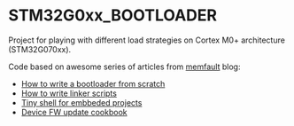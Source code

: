 # STM32G0xx_BOOTLOADER
Project for playing with different load strategies on Cortex M0+ architecture (STM32G070xx).

Code based on awesome series of articles from [memfault](https://interrupt.memfault.com) blog:
- [How to write a bootloader from scratch](https://interrupt.memfault.com/blog/how-to-write-a-bootloader-from-scratch)
- [How to write linker scripts](https://interrupt.memfault.com/blog/how-to-write-linker-scripts-for-firmware)
- [Tiny shell for embbeded projects](https://interrupt.memfault.com/blog/firmware-shell)
- [Device FW update cookbook](https://interrupt.memfault.com/blog/device-firmware-update-cookbook)